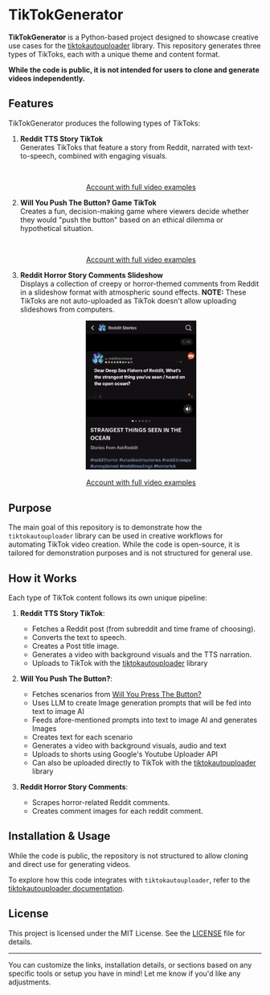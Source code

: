 # TikTokGenerator

**TikTokGenerator** is a Python-based project designed to showcase creative use cases for the [tiktokautouploader](https://github.com/haziq-exe/TikTokAutoUploader) library. This repository generates three types of TikToks, each with a unique theme and content format. 

**While the code is public, it is not intended for users to clone and generate videos independently.**

## Features

TikTokGenerator produces the following types of TikToks:

1. **Reddit TTS Story TikTok**  
   Generates TikToks that feature a story from Reddit, narrated with text-to-speech, combined with engaging visuals.
   <p align="center">
     <img src="READMEelements/RedditTTS.gif" alt="" width="200"/>
   </p>

   <p align="center">
      <a href="https://www.tiktok.com/@u_redditstoriess">Account with full video examples</a>
   </p>

3. **Will You Push The Button? Game TikTok**  
   Creates a fun, decision-making game where viewers decide whether they would "push the button" based on an ethical dilemma or hypothetical situation.

   <p align="center">
     <img src="READMEelements/WillYouPushTheButton.gif" alt="" width="200" loops=infinite/>
   </p>

   <p align="center">
      <a href="https://www.youtube.com/@BlueVsRedButton/shorts">Account with full video examples</a>
   </p>


4. **Reddit Horror Story Comments Slideshow**  
   Displays a collection of creepy or horror-themed comments from Reddit in a slideshow format with atmospheric sound effects.
   **NOTE:** These TikToks are not auto-uploaded as TikTok doesn't allow uploading slideshows from computers.

   <p align="center">
     <img src="READMEelements/Slideshows.gif" alt="" width="220"/>
   </p>

   <p align="center">
      <a href="https://www.tiktok.com/@u_redditstoriess">Account with full video examples</a>
   </p>

## Purpose

The main goal of this repository is to demonstrate how the `tiktokautouploader` library can be used in creative workflows for automating TikTok video creation. While the code is open-source, it is tailored for demonstration purposes and is not structured for general use.

## How it Works

Each type of TikTok content follows its own unique pipeline:
1. **Reddit TTS Story TikTok**: 
   - Fetches a Reddit post (from subreddit and time frame of choosing).
   - Converts the text to speech.
   - Creates a Post title image.
   - Generates a video with background visuals and the TTS narration.
   - Uploads to TikTok with the [tiktokautouploader](https://github.com/haziq-exe/TikTokAutoUploader) library

2. **Will You Push The Button?**: 
   - Fetches scenarios from [Will You Press The Button?](https://willyoupressthebutton.com)
   - Uses LLM to create Image generation prompts that will be fed into text to image AI
   - Feeds afore-mentioned prompts into text to image AI and generates Images
   - Creates text for each scenario
   - Generates a video with background visuals, audio and text
   - Uploads to shorts using Google's Youtube Uploader API
   - Can also be uploaded directly to TikTok with the [tiktokautouploader](https://github.com/haziq-exe/TikTokAutoUploader) library

3. **Reddit Horror Story Comments**: 
   - Scrapes horror-related Reddit comments.
   - Creates comment images for each reddit comment.

## Installation & Usage

While the code is public, the repository is not structured to allow cloning and direct use for generating videos.

To explore how this code integrates with `tiktokautouploader`, refer to the [tiktokautouploader documentation](https://github.com/haziq-exe/TikTokAutoUploader).

## License

This project is licensed under the MIT License. See the [LICENSE](./LICENSE) file for details.

---

You can customize the links, installation details, or sections based on any specific tools or setup you have in mind! Let me know if you'd like any adjustments.
